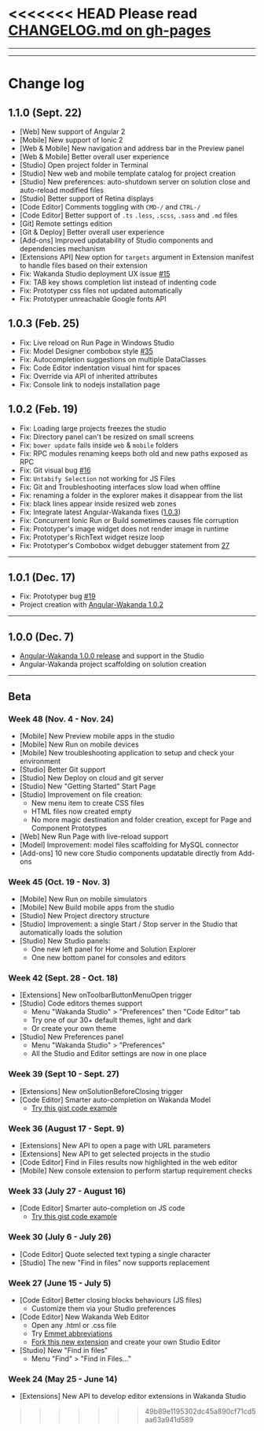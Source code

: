 <<<<<<< HEAD
Please read [CHANGELOG.md on gh-pages](https://github.com/Wakanda/wakanda-studio/blob/gh-pages/CHANGELOG.md)
=======
---
---

# Change log

## 1.1.0 (Sept. 22)

- [Web] New support of Angular 2
- [Mobile] New support of Ionic 2
- [Web & Mobile] New navigation and address bar in the Preview panel
- [Web & Mobile] Better overall user experience
- [Studio] Open project folder in Terminal
- [Studio] New web and mobile template catalog for project creation
- [Studio] New preferences: auto-shutdown server on solution close and auto-reload modified files
- [Studio] Better support of Retina displays
- [Code Editor] Comments toggling with `CMD-/` and `CTRL-/`
- [Code Editor] Better support of `.ts` `.less`, `.scss`, `.sass` and `.md` files
- [Git] Remote settings edition
- [Git & Deploy] Better overall user experience
- [Add-ons] Improved updatability of Studio components and dependencies mechanism
- [Extensions API] New option for `targets` argument in Extension manifest to handle files based on their extension
- Fix: Wakanda Studio deployment UX issue [#15](https://github.com/Wakanda/wakanda-issues/issues/15)
- Fix: TAB key shows completion list instead of indenting code
- Fix: Prototyper css files not updated automatically
- Fix: Prototyper unreachable Google fonts API

## 1.0.3 (Feb. 25)

- Fix: Live reload on Run Page in Windows Studio
- Fix: Model Designer combobox style [#35](https://github.com/Wakanda/wakanda-issues/issues/35)
- Fix: Autocompletion suggestions on multiple DataClasses
- Fix: Code Editor indentation visual hint for spaces
- Fix: Override via API of inherited attributes
- Fix: Console link to nodejs installation page

## 1.0.2 (Feb. 19)

- Fix: Loading large projects freezes the studio
- Fix: Directory panel can't be resized on small screens
- Fix: `bower update` fails inside `web` & `mobile` folders
- Fix: RPC modules renaming keeps both old and new paths exposed as RPC
- Fix: Git visual bug [#16](https://github.com/Wakanda/wakanda-issues/issues/16)
- Fix: `Untabify Selection` not working for JS Files
- Fix: Git and Troubleshooting interfaces slow load when offline
- Fix: renaming a folder in the explorer makes it disappear from the list
- Fix: black lines appear inside resized web zones
- Fix: Integrate latest Angular-Wakanda fixes ([1.0.3](https://github.com/Wakanda/angular-wakanda/releases/tag/v1.0.3))
- Fix: Concurrent Ionic Run or Build sometimes causes file corruption
- Fix: Prototyper's image widget does not render image in runtime
- Fix: Prototyper's RichText widget resize loop
- Fix: Prototyper's Combobox widget debugger statement from [27](https://github.com/Wakanda/wakanda-issues/issues/27)

---

## 1.0.1 (Dec. 17)

- Fix: Prototyper bug [#19](https://github.com/Wakanda/wakanda-issues/issues/19)
- Project creation with [Angular-Wakanda 1.0.2](http://wakanda.github.io/angular-wakanda)

---

## 1.0.0 (Dec. 7)

- [Angular-Wakanda 1.0.0 release](http://wakanda.github.io/angular-wakanda) and support in the Studio
- Angular-Wakanda project scaffolding on solution creation

---

## Beta

### Week 48 (Nov. 4 - Nov. 24)

- [Mobile] New Preview mobile apps in the studio
- [Mobile] New Run on mobile devices
- [Mobile] New troubleshooting application to setup and check your environment
- [Studio] Better Git support
- [Studio] New Deploy on cloud and git server
- [Studio] New "Getting Started" Start Page
- [Studio] Improvement on file creation:
  - New menu item to create CSS files
  - HTML files now created empty
  - No more magic destination and folder creation, except for Page and Component Prototypes
- [Web] New Run Page with live-reload support
- [Model] Improvement: model files scaffolding for MySQL connector
- [Add-ons] 10 new core Studio components updatable directly from Add-ons

### Week 45 (Oct. 19 - Nov. 3)

- [Mobile] New Run on mobile simulators
- [Mobile] New Build mobile apps from the studio
- [Studio] New Project directory structure
- [Studio] Improvement: a single Start / Stop server in the Studio that automatically loads the solution
- [Studio] New Studio panels:
  - One new left panel for Home and Solution Explorer
  - One new bottom panel for consoles and editors

### Week 42 (Sept. 28 - Oct. 18)

- [Extensions] New onToolbarButtonMenuOpen trigger
- [Studio] Code editors themes support
  - Menu "Wakanda Studio" > "Preferences" then "Code Editor” tab
  - Try one of our 30+ default themes, light and dark
  - Or create your own theme
- [Studio] New Preferences panel
  - Menu "Wakanda Studio" > "Preferences"
  - All the Studio and Editor settings are now in one place

### Week 39 (Sept 10 - Sept. 27)

- [Extensions] New onSolutionBeforeClosing trigger
- [Code Editor] Smarter auto-completion on Wakanda Model
  - [Try this gist code example](https://gist.github.com/cedricss/e41f60fdcf6ca5c31ea0)

### Week 36 (August 17 - Sept. 9)

- [Extensions] New API to open a page with URL parameters
- [Extensions] New API to get selected projects in the studio
- [Code Editor] Find in Files results now highlighted in the web editor
- [Mobile] New console extension to perform startup requirement checks

### Week 33 (July 27 - August 16)

- [Code Editor] Smarter auto-completion on JS code
  - [Try this gist code example](https://gist.github.com/cedricss/e41f60fdcf6ca5c31ea0)

### Week 30 (July 6 - July 26)

- [Code Editor] Quote selected text typing a single character
- [Studio] The new "Find in files” now supports replacement

### Week 27 (June 15 - July 5)

- [Code Editor] Better closing blocks behaviours (JS files)
  - Customize them via your Studio preferences
- [Code Editor] New Wakanda Web Editor
  - Open any .html or .css file
  - Try [Emmet abbreviations](http://emmet.io/)
  - [Fork this new extension](https://github.com/Wakanda/wakanda-extension-web-editor) and create your own Studio Editor
- [Studio] New "Find in files"
  - Menu "Find" > "Find in Files…"

### Week 24 (May 25 - June 14)

- [Extensions] New API to develop editor extensions in Wakanda Studio
>>>>>>> 49b89e1195302dc45a890cf71cd5aa63a941d589

